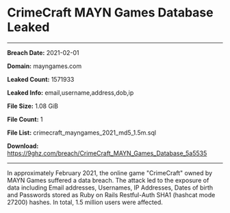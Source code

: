 # CrimeCraft MAYN Games Database Leaked

------------
**Breach Date:** 2021-02-01

**Domain:** mayngames.com

**Leaked Count:** 1571933

**Leaked Info:** email,username,address,dob,ip

**File Size:** 1.08 GiB

**File Count:** 1

**File List:** crimecraft_mayngames_2021_md5_1.5m.sql

**Download:** https://9ghz.com/breach/CrimeCraft_MAYN_Games_Database_5a5535

------------
In approximately February 2021, the online game "CrimeCraft" owned by MAYN Games suffered a data breach. The attack led to the exposure of data including Email addresses, Usernames, IP Addresses, Dates of birth and Passwords stored as Ruby on Rails Restful-Auth SHA1 (hashcat mode 27200) hashes. In total, 1.5 million users were affected. 
